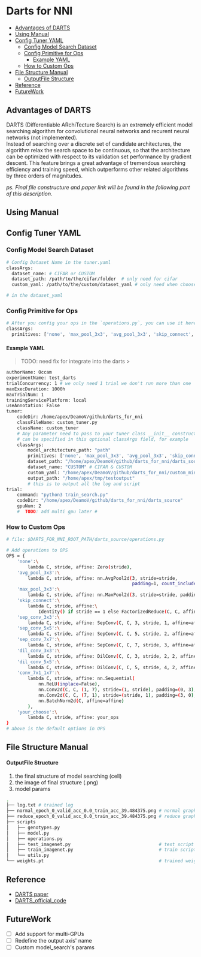 Darts for NNI
=============
<!-- vim-markdown-toc GitLab -->

* [Advantages of DARTS](#advantages-of-darts)
* [Using Manual](#using-manual)
* [Config Tuner YAML](#config-tuner-yaml)
  * [Config Model Search Dataset](#config-model-search-dataset)
  * [Config Primitive for Ops](#config-primitive-for-ops)
    * [Example YAML](#example-yaml)
  * [How to Custom Ops](#how-to-custom-ops)
* [File Structure Manual](#file-structure-manual)
    * [OutputFile Structure](#outputfile-structure)
* [Reference](#reference)
* [FutureWork](#futurework)

<!-- vim-markdown-toc -->
Advantages of DARTS
-----
 
DARTS (Differentiable ARchiTecture Search) is an extremely efficient model searching algorithm for convolutional neural networks and recurent neural networks (not implemented).  
Instead of searching over a discrete set of candidate architectures,  the algorithm relax the search space to be continuous, so that the architecture can be optimized with respect to its validation set performance by gradient descent. This feature brings a great advantage of tremendous searching efficiency and training speed, which outperforms other related algorithms by three orders of magnitudes.

*ps. Final file constructure and paper link will be found in the following part of this description.*

Using Manual
------------
## Config Tuner YAML
### Config Model Search Dataset
```bash
# Config Dataset Name in the tuner.yaml
classArgs:
  dataset_name: # CIFAR or CUSTOM
  dataset_path: /path/to/the/cifar/folder  # only need for cifar
  custom_yaml: /path/to/the/custom/dataset_yaml # only need when choose CUSTOM

# in the dataset_yaml
```

### Config Primitive for Ops
```bash
# After you config your ops in the `operations.py`, you can use it here
classArgs:
  primitives: ['none', 'max_pool_3x3', 'avg_pool_3x3', 'skip_connect', 'sep_conv_3x3', 'sep_conv_5x5', 'dil_conv_3x3', 'dil_conv_5x5', 'your_ops']
```

#### Example YAML
>  TODO: need fix for integrate into the darts > 
```bash
authorName: Occam
experimentName: test_darts
trialConcurrency: 1 # we only need 1 trial we don't run more than one 
maxExecDuration: 1000h
maxTrialNum: 1
trainingServicePlatform: local
useAnnotation: False
tuner:
    codeDir: /home/apex/DeamoV/github/darts_for_nni
    classFileName: custom_tuner.py
    className: custom_tuner
    # Any parameter need to pass to your tuner class __init__ constructor
    # can be specified in this optional classArgs field, for example 
    classArgs:
        model_architecture_path: "path"
        primitives: ['none', 'max_pool_3x3', 'avg_pool_3x3', 'skip_connect', 'sep_conv_3x3', 'sep_conv_5x5', 'dil_conv_3x3', 'dil_conv_5x5']
        dataset_path: "/home/apex/DeamoV/github/darts_for_nni/darts_source/data"
        dataset_name: "CUSTOM" # CIFAR & CUSTOM
        custom_yaml: "/home/apex/DeamoV/github/darts_for_nni/custom_mini_imagenet.yaml" # only need when dataset_name is CUSTOM
        output_path: "/home/apex/tmp/testoutput"
        # this is to output all the log and script
trial:
    command: "python3 train_search.py"
    codeDir: "/home/apex/DeamoV/github/darts_for_nni/darts_source"
    gpuNum: 2
    #  TODO: add multi gpu later # 
```

### How to Custom Ops
```bash
# file: $DARTS_FOR_NNI_ROOT_PATH/darts_source/operations.py

# Add operations to OPS
OPS = {
    'none':\
        lambda C, stride, affine: Zero(stride),
    'avg_pool_3x3':\
        lambda C, stride, affine: nn.AvgPool2d(3, stride=stride,
                                               padding=1, count_include_pad=False),
    'max_pool_3x3':\
        lambda C, stride, affine: nn.MaxPool2d(3, stride=stride, padding=1),
    'skip_connect':\
        lambda C, stride, affine:\
            Identity() if stride == 1 else FactorizedReduce(C, C, affine=affine),
    'sep_conv_3x3':\
        lambda C, stride, affine: SepConv(C, C, 3, stride, 1, affine=affine),
    'sep_conv_5x5':\
        lambda C, stride, affine: SepConv(C, C, 5, stride, 2, affine=affine),
    'sep_conv_7x7':\
        lambda C, stride, affine: SepConv(C, C, 7, stride, 3, affine=affine),
    'dil_conv_3x3':\
        lambda C, stride, affine: DilConv(C, C, 3, stride, 2, 2, affine=affine),
    'dil_conv_5x5':\
        lambda C, stride, affine: DilConv(C, C, 5, stride, 4, 2, affine=affine),
    'conv_7x1_1x7':\
        lambda C, stride, affine: nn.Sequential(
            nn.ReLU(inplace=False),
            nn.Conv2d(C, C, (1, 7), stride=(1, stride), padding=(0, 3), bias=False),
            nn.Conv2d(C, C, (7, 1), stride=(stride, 1), padding=(3, 0), bias=False),
            nn.BatchNorm2d(C, affine=affine)
        ),
    'your_choose':\
        lambda C, stride, affine: your_ops
}
# above is the default options in OPS

```
File Structure Manual
--------------------
#### OutputFile Structure
1. the final structure of model searching (cell)
2. the image of final structure (.png)
3. model params

```bash
.
├── log.txt # trained log
├── normal_epoch_0_valid_acc_0.0_train_acc_39.484375.png # normal graph pic
├── reduce_epoch_0_valid_acc_0.0_train_acc_39.484375.png # reduce graph pic
├── scripts
│   ├── genotypes.py
│   ├── model.py
│   ├── operations.py
│   ├── test_imagenet.py                                 # test script on imagenet
│   ├── train_imagenet.py                                # train script on imagenet
│   └── utils.py
└── weights.pt                                           # trained weights
```

Reference
---------
- [DARTS paper](https://arxiv.org/pdf/1806.09055)
- [DARTS_official_code](https://github.com/quark0/darts)

FutureWork
----------
- [ ] Add support for multi-GPUs
- [ ] Redefine the output axis' name
- [ ] Custom model_search's params
